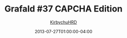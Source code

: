---
title: "Grafald #37 CAPCHA Edition"
type: "image"
date: 2013-07-27T01:00:00-04:00
draft: false
categories:
- comics
- collaborations
tags:
- grafald
image_path: "../img/2013/37.png"
alt_text: ""
is_subpage: true
author: "[KirbychuHRD](https://cohost.org/KirbychuHRD)"
---